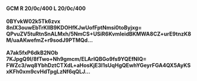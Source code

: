 #### GCM R 20/0c/400 L 20/0c/400
**0BYvkW02k5Tk6zvx**<br/>**8nlX3ouwEbTrKlIB9KDOHfKJwUofFptNmsi0toByjxg=**<br/>**QPvuZV5tuRtnSnALMxh/5NmCS+USiR6KvmIeidBKMWA8CZ+urE9tnzK8M/uaAKwefmZ+r9sodJ9PTMQd...**<br/><br/>
**A7ak5fxP6dkB2NOb**<br/>**7KJpgQ9I/8fTwo+Nh9gmcm/ELArIQBGo9fs9YQEfNIQ=**<br/>**FWZc3/wq8YbhDztCTXdL+aHosKjE3I1sUqHgQEwhYGeyrFGA4QX5AyKSxKFh0xm9cvHdTpgLzNf6qQLJ...**